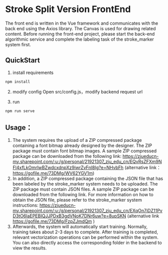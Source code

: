 # Stroke Split Version FrontEnd
The front end is written in the Vue framework and communicates with the back end using the Axios library. The Canvas is used for drawing related content. Before running the front-end project, please start the back-end algorithmic service and complete the labeling task of the stroke_marker system first.

## QuickStart
1. install requirements
```
npm install
```
2. modify config
Open src/config.js，modify backend request url

3. run
```
npm run serve
```

## Usage：
1. The system requires the upload of a ZIP compressed package containing a font bitmap already designed by the designer. The ZIP package must contain font bitmap images. A sample ZIP compressed package can be downloaded from the following link:
 https://zjueducn-my.sharepoint.com/:u:/g/personal/21921307_zju_edu_cn/EQvRsZFXm9NFl4xfLkOmrlwBZwdcxdnpXz9iwrZvFnl8Ig?e=NHvbFh
 (alternative link：https://gofile.me/73DMg/WV62YGV1m)
2. In addition, a ZIP compressed package containing the JSON file that has been labeled by the stroke_marker system needs to be uploaded. The ZIP package must contain JSON files. A sample ZIP package can be downloaded from the following link. For more information on how to obtain the JSON file, please refer to the stroke_marker system instructions:
  https://zjueducn-my.sharepoint.com/:u:/g/personal/21921307_zju_edu_cn/EXqOn7iDZ11PvD3tO6laEPEBIQJJPDxB3gdVNoK7DNr6uw?e=8upSKN 
(alternative link https://gofile.me/73DMg/FzpZJmdQm )
3. Afterwards, the system will automatically start training. Normally, training takes about 2-3 days to complete. After training is completed, relevant vectorization operations can be performed within the system. You can also directly access the corresponding folder in the backend to view the results.
